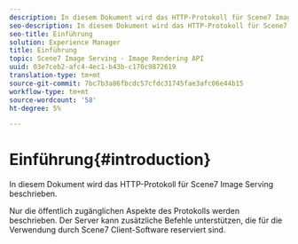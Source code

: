 ```yaml
---
description: In diesem Dokument wird das HTTP-Protokoll für Scene7 Image Serving beschrieben.
seo-description: In diesem Dokument wird das HTTP-Protokoll für Scene7 Image Serving beschrieben.
seo-title: Einführung
solution: Experience Manager
title: Einführung
topic: Scene7 Image Serving - Image Rendering API
uuid: 03e7ceb2-afc4-4ec1-b43b-c170c9872619
translation-type: tm+mt
source-git-commit: 7bc7b3a86fbcdc57cfdc31745fae3afc06e44b15
workflow-type: tm+mt
source-wordcount: '58'
ht-degree: 5%

---
```



# Einführung{#introduction}

In diesem Dokument wird das HTTP-Protokoll für Scene7 Image Serving beschrieben.

Nur die öffentlich zugänglichen Aspekte des Protokolls werden beschrieben. Der Server kann zusätzliche Befehle unterstützen, die für die Verwendung durch Scene7 Client-Software reserviert sind.
